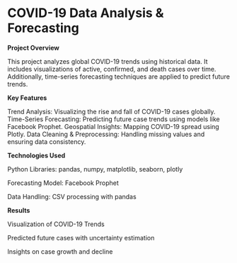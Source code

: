 # COVID-19 Data Analysis & Forecasting

**Project Overview**

This project analyzes global COVID-19 trends using historical data. It includes visualizations of active, confirmed, and death cases over time. Additionally, time-series forecasting techniques are applied to predict future trends.

**Key Features**

Trend Analysis: Visualizing the rise and fall of COVID-19 cases globally.
Time-Series Forecasting: Predicting future case trends using models like Facebook Prophet.
Geospatial Insights: Mapping COVID-19 spread using Plotly.
Data Cleaning & Preprocessing: Handling missing values and ensuring data consistency.

**Technologies Used**

Python Libraries: pandas, numpy, matplotlib, seaborn, plotly

Forecasting Model: Facebook Prophet

Data Handling: CSV processing with pandas

**Results**

Visualization of COVID-19 Trends

Predicted future cases with uncertainty estimation

Insights on case growth and decline
